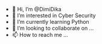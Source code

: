 - 👋 Hi, I’m @DimiDika
- 👀 I’m interested in Cyber Security
- 🌱 I’m currently learning Python
- 💞️ I’m looking to collaborate on ...
- 📫 How to reach me ...

<!---
DimiDika/DimiDika is a ✨ special ✨ repository because its `README.md` (this file) appears on your GitHub profile.
You can click the Preview link to take a look at your changes.
--->
